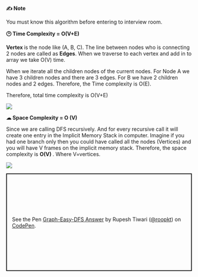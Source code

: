 <div class="alert alert-note">
  <p>
    <b>✍ Note</b>
  </p>
  <p>
    You must know this algorithm before entering to interview room.
  </p>
</div>

<div class="alert alert-tip">
  <p>
    <b>🕑 Time Complexity = O(V+E)</b>
  </p>
  <p>
    <b> Vertex </b>is the node like (A, B, C). The line between nodes who is connecting 2 nodes are called as <b>Edges</b>.
    When we traverse to each vertex and add in to array we take O(V) time.
  <p>
    When we iterate all the children nodes of the current nodes. For Node A we have 3 children nodes and there are 3 edges. For B we have 2 children nodes and 2 edges. Therefore, the Time complexity is O(E).
  </p>
  Therefore, total time complexity is O(V+E)
  </p>
  </p>
  <p>
    <img src="https://i.imgur.com/sC5Ofsm.png" />
  </p>
</div>

<div class="alert alert-tip">
  <b> ☁ Space Complexity = O (V) </b>

  <p>
    Since we are calling DFS recursively. And for every recursive call it will create one entry in the Implicit Memory Stack in computer. Imagine if you had one branch only then you could have called all the nodes (Vertices) and you will have V frames on the implicit memory stack. Therefore, the space complexity is <b> O(V) </b>. Where V=vertices.
  </p>
  </p>
  <p>
    <img src="https://i.imgur.com/s9wAlWx.png" />
  </p>
</div>


<p class="codepen" data-height="265" data-theme-id="dark" data-default-tab="js,result" data-user="roopkt" data-slug-hash="NWpJrjg" style="height: 265px; box-sizing: border-box; display: flex; align-items: center; justify-content: center; border: 2px solid; margin: 1em 0; padding: 1em;" data-pen-title="Graph-Easy-DFS Answer">
  <span>See the Pen <a href="https://codepen.io/roopkt/pen/NWpJrjg">
  Graph-Easy-DFS Answer</a> by Rupesh Tiwari (<a href="https://codepen.io/roopkt">@roopkt</a>)
  on <a href="https://codepen.io">CodePen</a>.</span>
</p>
<script async src="https://cpwebassets.codepen.io/assets/embed/ei.js"></script>



